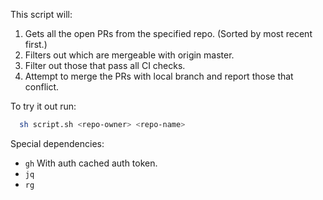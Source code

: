 
This script will:

1) Gets all the open PRs from the specified repo. (Sorted by most recent first.)
2) Filters out which are mergeable with origin master.
3) Filter out those that pass all CI checks.
4) Attempt to merge the PRs with local branch and report those that conflict.

To try it out run:
```bash
  sh script.sh <repo-owner> <repo-name>
```

Special dependencies:

- `gh` With auth cached auth token.
- `jq`
- `rg`

